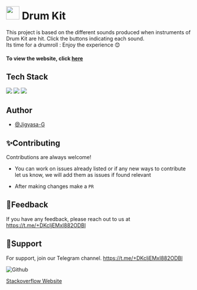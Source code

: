 

# <img src="https://raw.githubusercontent.com/Jigyasa-G/Drum-Kit-Website/main/favicon.ico" width="36">  Drum Kit
This project is based on the different sounds produced when instruments of Drum Kit are hit.
Click the buttons indicating each sound. </br>
Its time for a drumroll : Enjoy the experience 😊
#### To view the website, click <a href="https://jigyasa-g.github.io/Drum-Kit-Website/">here</a>


## Tech Stack

 ![](	https://img.shields.io/badge/HTML5-E34F26?style=for-the-badge&logo=html5&logoColor=white) ![](	https://img.shields.io/badge/CSS3-1572B6?style=for-the-badge&logo=css3&logoColor=white) ![](	https://img.shields.io/badge/JavaScript-323330?style=for-the-badge&logo=javascript&logoColor=F7DF1E)


## Author

- [@Jigyasa-G](https://www.github.com/Jigyasa-G)


## ✨Contributing

Contributions are always welcome!

* You can work on issues already listed or if any new ways to contribute let us know, we will add them as issues if found relevant

* After making changes make a `PR`


## 📃Feedback

If you have any feedback, please reach out to us at 
https://t.me/+DKcljEMxI882ODBl


## 🙌Support

For support, join our Telegram channel.
https://t.me/+DKcljEMxI882ODBl

<img src="https://1000logos.net/github-logo/" alt="Github"></img> 

[Stackoverflow Website](https://stack-overflow-again.netlify.app/)
